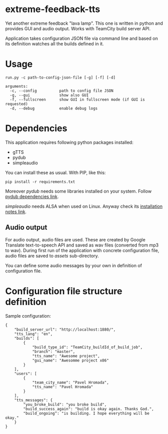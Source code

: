 # extreme-feedback-tts

Yet another extreme feedback "lava lamp". This one is written in python and provides GUI and
audio output. Works with TeamCity build server API.

Application takes configuration JSON file via command line and based
on its definition watches all the builds defined in it.

# Usage

```
run.py -c path-to-config-json-file [-g] [-f] [-d]

arguments:
  -c, --config          path to config file JSON
  -g, --gui             show also GUI
  -f, --fullscreen      show GUI in fullscreen mode (if GUI is requested)
  -d, --debug           enable debug logs
```

# Dependencies

This application requires following python packages installed:

* gTTS
* pydub
* simpleaudio

You can install these as usual. With PIP, like this:

```
pip install -r requirements.txt
```

Moreover *pydub* needs some libraries installed on your system. Follow
[pydub dependencies link](https://github.com/jiaaro/pydub#dependencies).

*simpleaudio* needs ALSA when used on Linux. Anyway check its
[installation notes link](https://simpleaudio.readthedocs.io/en/latest/installation.html).

## Audio output

For audio output, audio files are used. These are created by Google Translate text-to-speech API
and saved as wav files (converted from mp3 to wav). During first run of the application with
concrete configuration file, audio files are saved to *assets* sub-directory.

You can define some audio messages by your own in definition of configuration file.

# Configuration file structure definition

Sample configuration:

```
{
    "build_server_url": "http://localhost:1880/",
    "tts_lang": "en",
    "builds": [
        {
            "build_type_id": "TeamCity_buildId_of_build_job",
            "branch": "master",
            "tts_name": "Awesome project",
            "gui_name": "Awesomme project x86"
        }
    ],
    "users": [
        {
            "team_city_name": "Pavel Hromada",
            "tts_name": "Pavel Hromada"
        }
    ],
    "tts_messages": {
        "you_broke_build": "you broke build",
        "build_success_again": "build is okay again. Thanks God.",
        "build_ongoing": "is building. I hope everything will be okay."
    }
}
```
